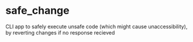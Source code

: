 # safe_change
CLI app to safely execute unsafe code (which might cause unaccessibility), by reverting changes if no response recieved
